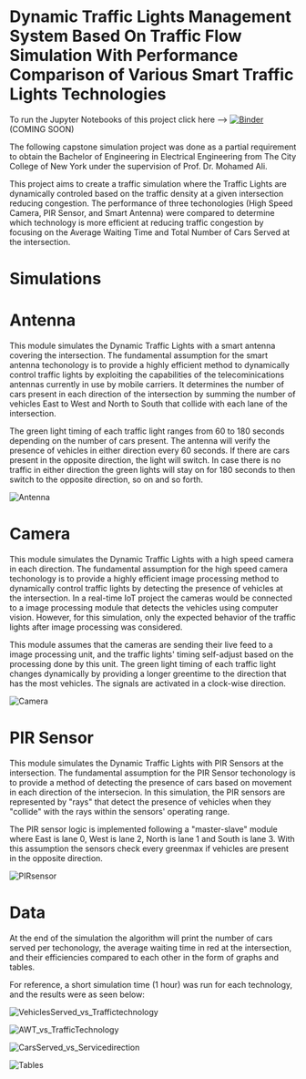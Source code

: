 # Dynamic Traffic Lights Management System Based On Traffic Flow Simulation With Performance Comparison of Various Smart Traffic Lights Technologies

To run the Jupyter Notebooks of this project click here --> [![Binder](https://mybinder.org/badge_logo.svg)](https://mybinder.org/v2/gh/marcostfermin/Dynamic-Traffic-Lights-Simulation/main) (COMING SOON)

The following capstone simulation project was done as a partial requirement to obtain the Bachelor of Engineering in Electrical Engineering from The City College of New York under the supervision of Prof. Dr. Mohamed Ali. 

This project aims to create a traffic simulation where the Traffic Lights are dynamically controled based on the traffic density at a given intersection reducing congestion. The performance of three techonologies (High Speed Camera, PIR Sensor, and Smart Antenna) were compared to determine which technology is more efficient at reducing traffic congestion by focusing on the Average Waiting Time and Total Number of Cars Served at the intersection.

# Simulations

# Antenna

This module simulates the Dynamic Traffic Lights with a smart antenna covering the intersection. The fundamental assumption for the smart antenna techonology is to provide a highly efficient method to dynamically control traffic lights by exploiting the capabilities of the telecominications antennas currently in use by mobile carriers. It determines the number of cars present in each direction of the intersection by summing the number of vehicles East to West and North to South that collide with each lane of the intersection.

The green light timing of each traffic light ranges from 60 to 180 seconds depending on the number of cars present. The antenna will verify the presence of vehicles in either direction every 60 seconds. If there are cars present in the opposite direction, the light will switch. In case there is no traffic in either direction the green lights will stay on for 180 seconds to then switch to the opposite direction, so on and so forth.

![Antenna](https://user-images.githubusercontent.com/90121492/146289025-dd46484e-732a-42ef-9cba-36bbc42d0081.PNG)

# Camera

This module simulates the Dynamic Traffic Lights with a high speed camera in each direction. The fundamental assumption for the high speed camera techonology is to provide a highly efficient image processing method to dynamically control traffic lights by detecting the presence of vehicles at the intersection. In a real-time IoT project the cameras would be connected to a image processing module that detects the vehicles using computer vision. However, for this simulation, only the expected behavior of the traffic lights after image processing was considered.

This module assumes that the cameras are sending their live feed to a image processing unit, and the traffic lights' timing self-adjust based on the processing done by this unit. The green light timing of each traffic light changes dynamically by providing a longer greentime to the direction that has the most vehicles. The signals are activated in a clock-wise direction.

![Camera](https://user-images.githubusercontent.com/90121492/146289019-aabf0f51-2d58-45b8-91b8-55c988c145c7.PNG)

# PIR Sensor

This module simulates the Dynamic Traffic Lights with PIR Sensors at the intersection. The fundamental assumption for the PIR Sensor techonology is to provide a method of detecting the presence of cars based on movement in each direction of the intersecion. In this simulation, the PIR sensors are represented by "rays" that detect the presence of vehicles when they "collide" with the rays within the sensors' operating range.

The PIR sensor logic is implemented following a "master-slave" module where East is lane 0, West is lane 2, North is lane 1 and South is lane 3. With this assumption the sensors check every greenmax if vehicles are present in the opposite direction.

![PIRsensor](https://user-images.githubusercontent.com/90121492/146289029-65cffae3-6111-4c63-a9e9-ba3670efd4dd.PNG)

# Data

At the end of the simulation the algorithm will print the number of cars served per techonology, the average waiting time in red at the intersection, and their efficiencies compared to each other in the form of graphs and tables.

For reference, a short simulation time (1 hour) was run for each technology, and the results were as seen below:  

![VehiclesServed_vs_Traffictechnology](https://user-images.githubusercontent.com/90121492/146331577-6da27cad-593f-44f8-9df7-2a86ddddf1bc.png)

![AWT_vs_TrafficTechnology](https://user-images.githubusercontent.com/90121492/146331602-97867368-d7ec-4f82-914c-39982bd18cda.png)

![CarsServed_vs_Servicedirection](https://user-images.githubusercontent.com/90121492/146332527-ccd20d29-db46-4287-baca-53a502cc47a8.png)

![Tables](https://user-images.githubusercontent.com/90121492/146331623-0069070e-9bd9-490e-9ad7-7725a9a59bc4.PNG)
